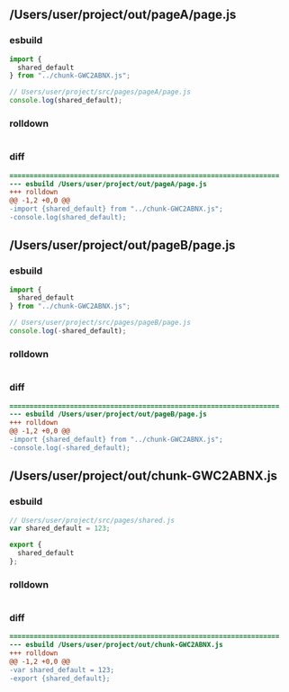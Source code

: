 ## /Users/user/project/out/pageA/page.js
### esbuild
```js
import {
  shared_default
} from "../chunk-GWC2ABNX.js";

// Users/user/project/src/pages/pageA/page.js
console.log(shared_default);
```
### rolldown
```js

```
### diff
```diff
===================================================================
--- esbuild	/Users/user/project/out/pageA/page.js
+++ rolldown	
@@ -1,2 +0,0 @@
-import {shared_default} from "../chunk-GWC2ABNX.js";
-console.log(shared_default);

```
## /Users/user/project/out/pageB/page.js
### esbuild
```js
import {
  shared_default
} from "../chunk-GWC2ABNX.js";

// Users/user/project/src/pages/pageB/page.js
console.log(-shared_default);
```
### rolldown
```js

```
### diff
```diff
===================================================================
--- esbuild	/Users/user/project/out/pageB/page.js
+++ rolldown	
@@ -1,2 +0,0 @@
-import {shared_default} from "../chunk-GWC2ABNX.js";
-console.log(-shared_default);

```
## /Users/user/project/out/chunk-GWC2ABNX.js
### esbuild
```js
// Users/user/project/src/pages/shared.js
var shared_default = 123;

export {
  shared_default
};
```
### rolldown
```js

```
### diff
```diff
===================================================================
--- esbuild	/Users/user/project/out/chunk-GWC2ABNX.js
+++ rolldown	
@@ -1,2 +0,0 @@
-var shared_default = 123;
-export {shared_default};

```
